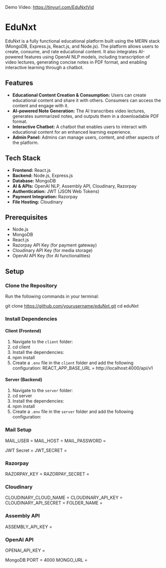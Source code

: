 Demo Video: https://tinyurl.com/EduNxtVid


# EduNxt

EduNxt is a fully functional educational platform built using the MERN stack (MongoDB, Express.js, React.js, and Node.js). The platform allows users to create, consume, and rate educational content. It also integrates AI-powered features using OpenAI NLP models, including transcription of video lectures, generating concise notes in PDF format, and enabling interactive learning through a chatbot.

## Features

- **Educational Content Creation & Consumption:** Users can create educational content and share it with others. Consumers can access the content and engage with it.
- **AI-powered Note Generation:** The AI transcribes video lectures, generates summarized notes, and outputs them in a downloadable PDF format.
- **Interactive Chatbot:** A chatbot that enables users to interact with educational content for an enhanced learning experience.
- **Admin Panel:** Admins can manage users, content, and other aspects of the platform.

## Tech Stack

- **Frontend:** React.js
- **Backend:** Node.js, Express.js
- **Database:** MongoDB
- **AI & APIs:** OpenAI NLP, Assembly API, Cloudinary, Razorpay
- **Authentication:** JWT (JSON Web Tokens)
- **Payment Integration:** Razorpay
- **File Hosting:** Cloudinary

## Prerequisites

- Node.js
- MongoDB
- React.js
- Razorpay API Key (for payment gateway)
- Cloudinary API Key (for media storage)
- OpenAI API Key (for AI functionalities)

## Setup

### Clone the Repository

Run the following commands in your terminal:

git clone https://github.com/yourusername/eduNxt.git cd eduNxt


### Install Dependencies

#### Client (Frontend)

1. Navigate to the `client` folder:
2. cd client
3. Install the dependencies:
4. npm install  
5. Create a `.env` file in the `client` folder and add the following configuration:
     REACT_APP_BASE_URL = http://localhost:4000/api/v1



#### Server (Backend)

1. Navigate to the `server` folder:
2. cd server
3. Install the dependencies:
4. npm install
3. Create a `.env` file in the `server` folder and add the following configuration:
   
### Mail Setup
MAIL_USER =
MAIL_HOST =
MAIL_PASSWORD =

JWT Secret =
JWT_SECRET =

### Razorpay
RAZORPAY_KEY =
RAZORPAY_SECRET =

### Cloudinary
CLOUDINARY_CLOUD_NAME =
CLOUDINARY_API_KEY =
CLOUDINARY_API_SECRET =
FOLDER_NAME =

### Assembly API
ASSEMBLY_API_KEY =

### OpenAI API
OPENAI_API_KEY =

MongoDB
PORT = 4000
MONGO_URL =




